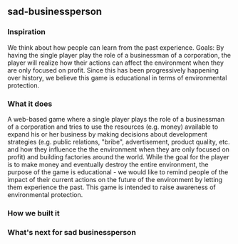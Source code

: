 ## sad-businessperson

### Inspiration

We think about how people can learn from the past experience. Goals: By having the single player play the role of a businessman of a corporation, the player will realize how their actions can affect the environment when they are only focused on profit. Since this has been progressively happening over history, we believe this game is educational in terms of environmental protection.

### What it does

A web-based game where a single player plays the role of a businessman of a corporation and tries to use the resources (e.g. money) available to expand his or her business by making decisions about development strategies (e.g. public relations, "bribe", advertisement, product quality, etc. and how they influence the the environment when they are only focused on profit) and building factories around the world. While the goal for the player is to make money and eventually destroy the entire environment, the purpose of the game is educational - we would like to remind people of the impact of their current actions on the future of the environment by letting them experience the past. This game is intended to raise awareness of environmental protection.

### How we built it

### What's next for sad businessperson

